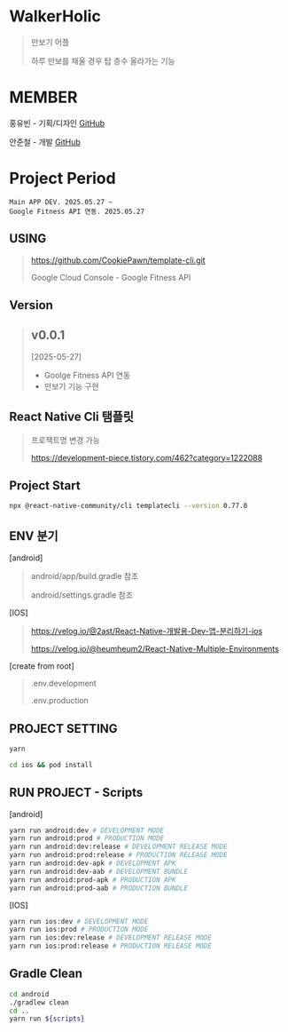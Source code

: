 # WalkerHolic

> 만보기 어플
> 
> 하루 만보를 채울 경우 탑 층수 올라가는 기능

# MEMBER

홍유빈 - 기획/디자인
[GitHub](https://github.com/binihaus)
  
안준철 - 개발
[GitHub](https://github.com/CookiePawn)


# Project Period

    Main APP DEV. 2025.05.27 ~
    Google Fitness API 연동. 2025.05.27
    


## USING
> https://github.com/CookiePawn/template-cli.git
>
> Google Cloud Console - Google Fitness API


## Version
> ## v0.0.1
> [2025-05-27]
> - Goolge Fitness API 연동
> - 만보기 기능 구현



## React Native Cli 탬플릿
> 프로젝트명 변경 가능
>
> https://development-piece.tistory.com/462?category=1222088


## Project Start
```bash
npx @react-native-community/cli templatecli --version 0.77.0
```


## ENV 분기

[android]
> android/app/build.gradle 참조
> 
> android/settings.gradle 참조

[IOS]
> https://velog.io/@2ast/React-Native-개발용-Dev-앱-분리하기-ios
> 
> https://velog.io/@heumheum2/React-Native-Multiple-Environments

[create from root]
> .env.development
> 
> .env.production


## PROJECT SETTING
```bash
yarn
```
```bash
cd ios && pod install
```


## RUN PROJECT - Scripts
[android]
```bash
yarn run android:dev # DEVELOPMENT MODE
yarn run android:prod # PRODUCTION MODE
yarn run android:dev:release # DEVELOPMENT RELEASE MODE
yarn run android:prod:release # PRODUCTION RELEASE MODE
yarn run android:dev-apk # DEVELOPMENT APK
yarn run android:dev-aab # DEVELOPMENT BUNDLE
yarn run android:prod-apk # PRODUCTION APK
yarn run android:prod-aab # PRODUCTION BUNDLE
```

[IOS]
```bash
yarn run ios:dev # DEVELOPMENT MODE
yarn run ios:prod # PRODUCTION MODE
yarn run ios:dev:release # DEVELOPMENT RELEASE MODE
yarn run ios:prod:release # PRODUCTION RELEASE MODE
```


## Gradle Clean

```bash
cd android                                                                     
./gradlew clean
cd ..
yarn run ${scripts}
```
